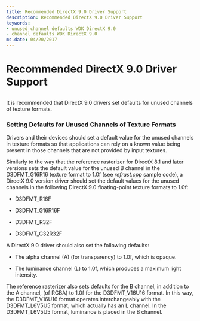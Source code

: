 ```yaml
---
title: Recommended DirectX 9.0 Driver Support
description: Recommended DirectX 9.0 Driver Support
keywords:
- unused channel defaults WDK DirectX 9.0
- channel defaults WDK DirectX 9.0
ms.date: 04/20/2017
---
```


# Recommended DirectX 9.0 Driver Support


## <span id="ddk_recommended_directx_9_0_driver_support_gg"></span><span id="DDK_RECOMMENDED_DIRECTX_9_0_DRIVER_SUPPORT_GG"></span>


It is recommended that DirectX 9.0 drivers set defaults for unused channels of texture formats.

### <span id="Setting_Defaults_for_Unused_Channels_of_Texture_Formats"></span><span id="setting_defaults_for_unused_channels_of_texture_formats"></span><span id="SETTING_DEFAULTS_FOR_UNUSED_CHANNELS_OF_TEXTURE_FORMATS"></span>Setting Defaults for Unused Channels of Texture Formats

Drivers and their devices should set a default value for the unused channels in texture formats so that applications can rely on a known value being present in those channels that are not provided by input textures.

Similarly to the way that the reference rasterizer for DirectX 8.1 and later versions sets the default value for the unused B channel in the D3DFMT\_G16R16 texture format to 1.0f (see *refrast.cpp* sample code), a DirectX 9.0 version driver should set the default values for the unused channels in the following DirectX 9.0 floating-point texture formats to 1.0f:

-   D3DFMT\_R16F

-   D3DFMT\_G16R16F

-   D3DFMT\_R32F

-   D3DFMT\_G32R32F

A DirectX 9.0 driver should also set the following defaults:

-   The alpha channel (A) (for transparency) to 1.0f, which is opaque.

-   The luminance channel (L) to 1.0f, which produces a maximum light intensity.

The reference rasterizer also sets defaults for the B channel, in addition to the A channel, (of RGBA) to 1.0f for the D3DFMT\_V16U16 format. In this way, the D3DFMT\_V16U16 format operates interchangeably with the D3DFMT\_L6V5U5 format, which actually has an L channel. In the D3DFMT\_L6V5U5 format, luminance is placed in the B channel.

 

 





